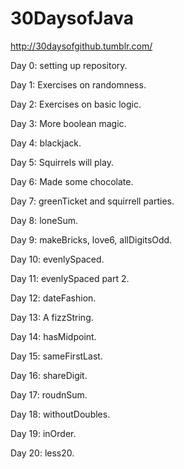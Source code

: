 30DaysofJava
===========

http://30daysofgithub.tumblr.com/

Day 0: setting up repository.

Day 1: Exercises on randomness.

Day 2: Exercises on basic logic.

Day 3: More boolean magic.

Day 4: blackjack.

Day 5: Squirrels will play. 

Day 6: Made some chocolate. 

Day 7: greenTicket and squirrell parties. 

Day 8: loneSum.

Day 9: makeBricks, love6, allDigitsOdd.

Day 10: evenlySpaced.

Day 11: evenlySpaced part 2. 

Day 12: dateFashion. 

Day 13: A fizzString. 

Day 14: hasMidpoint. 

Day 15: sameFirstLast. 

Day 16: shareDigit. 

Day 17: roudnSum. 

Day 18: withoutDoubles. 

Day 19: inOrder. 

Day 20: less20. 
